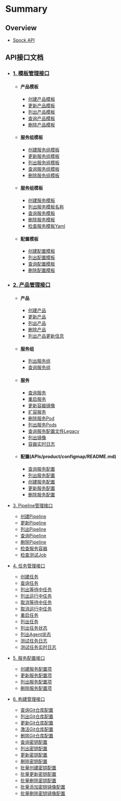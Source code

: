# Summary

## Overview

* [Spock API](README.md)

## API接口文档

* ### [1. 模板管理接口](APIs/template/README.md)
  * #### 产品模板
    * [创建产品模板](APIs/template/product/create_product_tmpl.md)
    * [更新产品模板](APIs/template/product/update_product_tmpl.md)
    * [列出产品模板](APIs/template/product/list_product_tmpl.md)
    * [查询产品模板](APIs/template/product/get_product_tmpl.md)
    * [删除产品模板](APIs/template/product/delete_product_tmpl.md)
  * #### 服务组模板
    * [创建服务组模板](APIs/template/group/create_group_tmpl.md)
    * [更新服务组模板](APIs/template/group/update_group_tmpl.md)
    * [列出服务组模板](APIs/template/group/list_group_tmpl.md)
    * [查询服务组模板](APIs/template/group/get_group_tmpl.md)
    * [删除服务组模板](APIs/template/group/delete_group_tmpl.md)
  * #### 服务组模板
    * [创建服务模板](APIs/template/service/create_service_tmpl.md)
    * [列出服务模板名称](APIs/template/service/list_service_tmpl.md)
    * [查询服务模板](APIs/template/service/get_service_tmpl.md)
    * [删除服务模板](APIs/template/service/delete_service_tmpl.md)
    * [检查服务模板Yaml](APIs/template/service/validate_service_yaml.md)
  * #### 配置模板
    * [创建配置模板](APIs/template/create_config_tmpl.md)
    * [列出配置模板](APIs/template/list_config_tmpl.md)
    * [查询配置模板](APIs/template/get_config_tmpl.md)
    * [删除配置模板](APIs/template/delete_config_tmpl.md)
* ### [2. 产品管理接口](APIs/product/README.md)
  * #### 产品
    * [创建产品](APIs/product/create_product.md)
    * [更新产品](APIs/product/update_product.md)
    * [列出产品](APIs/product/list_product.md)
    * [删除产品](APIs/product/delete_product.md)
    * [列出产品更新信息](APIs/product/list_product_revision.md)
  * #### 服务组
    * [列出服务组](APIs/product/list_group.md)
    * [查询服务组](APIs/product/get_group.md)
  * #### 服务
    * [查询服务](APIs/product/get_service.md)
    * [重启服务](APIs/product/restart_service.md)
    * [更新容器镜像](APIs/product/update_container_image.md)
    * [扩容服务](APIs/product/scale_service.md)
    * [删除服务Pod](APIs/product/delete_pod.md)
    * [列出服务Pods](APIs/product/list_service_pods.md)
    * [查询服务配置文件Legacy](APIs/product/get_configmap_legacy.md)
    * [列出镜像](APIs/product/list_image.md)
    * [容器实时日志](APIs/product/container_log_ws.md)
  * #### 配置(APIs/product/configmap/README.md)
    * [查询服务配置](APIs/product/configmap/get_configmap.md)
    * [列出服务配置](APIs/product/configmap/list_configmaps.md)
    * [创建服务配置](APIs/product/configmap/create_configmap.md)
    * [更新服务配置](APIs/product/configmap/update_configmap.md)
    * [删除服务配置](APIs/product/configmap/delete_configmap.md)
 
* [3. Pipeline管理接口](APIs/pipeline/README.md)
  * [创建Pipeline](APIs/pipeline/create_pipeline.md)
  * [更新Pipeline](APIs/pipeline/update_pipeline.md)
  * [列出Pipeline](APIs/pipeline/list_pipeline.md)
  * [查询Pipeline](APIs/pipeline/get_pipeline.md)
  * [删除Pipeline](APIs/pipeline/delete_pipeline.md)
  * [检查服务容器](APIs/pipeline/get_service_container.md)
  * [检查测试Job](APIs/pipeline/validate_test_job.md)
* [4. 任务管理接口](APIs/task/README.md)
  * [创建任务](APIs/task/create_task.md)
  * [查询任务](APIs/task/get_task.md)
  * [列出等待中任务](APIs/task/list_pending_task.md)
  * [列出运行中任务](APIs/task/list_running_task.md)
  * [取消等待中任务](APIs/task/cancel_pending_task.md)
  * [取消运行中任务](APIs/task/cancel_running_task.md)
  * [重启任务](APIs/task/restart_task.md)
  * [列出任务](APIs/task/list_task.md)
  * [列出任务状态](APIs/task/list_task_status.md)
  * [列出Agent状态](APIs/task/list_agent_status.md)
  * [测试任务日志](APIs/task/test_job_logs.md)
  * [测试任务实时日志](APIs/task/test_job_logs_ws.md)
* [5. 服务配置接口](APIs/keystore/README.md)
  * [创建服务配置项](APIs/keystore/create_keystore.md)
  * [更新服务配置项](APIs/keystore/update_keystore.md)
  * [列出服务配置项](APIs/keystore/list_keystore.md)
  * [删除服务配置项](APIs/keystore/delete_keystore.md)
* [6. 构建管理接口](APIs/reaper/README.md)
  * [查询Git仓库配置](APIs/reaper/get_repo.md)
  * [列出Git仓库配置](APIs/reaper/list_repo.md)
  * [更新Git仓库配置](APIs/reaper/update_repo.md)
  * [激活Git仓库配置](APIs/reaper/activate_repo.md)
  * [删除Git仓库配置](APIs/reaper/delete_repo.md)
  * [查询密钥配置](APIs/reaper/get_secret.md)
  * [列出密钥配置](APIs/reaper/list_secret.md)
  * [更新密钥配置](APIs/reaper/update_secret.md)
  * [删除密钥配置](APIs/reaper/delete_secret.md)
  * [批量创建密钥配置](APIs/reaper/create_repo_secret.md)
  * [批量更新密钥配置](APIs/reaper/update_repo_secret.md)
  * [批量删除密钥配置](APIs/reaper/delete_repo_secret.md)
  * [批量添加密钥镜像配置](APIs/reaper/add_repo_secret_images.md)
  * [批量删除密钥镜像配置](APIs/reaper/delete_repo_secret_images.md)
  
